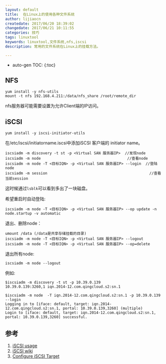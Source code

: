 ```yaml
---
layout: default
title:  在Linux上的使用各种文件系统
author: lijiaocn
createdate: 2017/06/20 18:39:02
changedate: 2017/06/21 10:11:55
categories: 技巧
tags: linuxtool
keywords: linuxtool,文件系统,nfs,iscsi
description: 常用的文件系统在Linux上的挂载方法。

---
```


* auto-gen TOC:
{:toc}

## NFS

	yum install -y nfs-utils
	mount -t nfs 192.168.4.211:/data/nfs_share /root/remote_dir

nfs服务器可能需要设置为允许Client端的IP访问。

## iSCSI

	yum install -y iscsi-initiator-utils

在/etc/iscsi/initiatorname.iscsi中添加iSCSI 客户端的 initiator name。

	iscsiadm -m discovery -t st -p <Virtual SAN 服务器IP>  //发现node
	iscsiadm -m node                                       //查看node
	iscsiadm -m node -T <目标IQN> -p <Virtual SAN 服务器IP> --login  //登陆node
	iscsiadm -m session                                              //查看当前session

这时候通过`lsblk`可以看到多出了一块磁盘。

希望重启时自动登陆:

	iscsiadm -m node -T <目标IQN> -p <Virtual SAN 服务器IP> --op update -n node.startup -v automatic

退出、删除node：

	umount /data (/data是共享存储挂载的目录)
	iscsiadm -m node -T <目标IQN> -p <Virtual SAN 服务器IP> --logout
	iscsiadm -m node -T <目标IQN> -p <Virtual SAN 服务器IP> --op=delete

退出所有node:

	iscsiadm -m node --logout

例如:

	$iscsiadm -m discovery -t st -p 10.39.0.139
	10.39.0.139:3260,1 iqn.2014-12.com.qingcloud.s2:sn.1
	
	$iscsiadm -m node  -T iqn.2014-12.com.qingcloud.s2:sn.1 -p 10.39.0.139 --login
	Logging in to [iface: default, target: iqn.2014-12.com.qingcloud.s2:sn.1, portal: 10.39.0.139,3260] (multiple)
	Login to [iface: default, target: iqn.2014-12.com.qingcloud.s2:sn.1, portal: 10.39.0.139,3260] successful.

## 参考

1. [iSCSI usage][1]
2. [iSCSI wiki][2]
3. [Configure iSCSI Target][3]

[1]: https://docs.qingcloud.com/guide/vsan.html#id2  "iSCSI" 
[2]: https://zh.wikipedia.org/wiki/ISCSI "iSCSI wiki"
[3]: http://www.server-world.info/en/note?os=Fedora_21&p=iscsi "Configure iSCSI Target"
